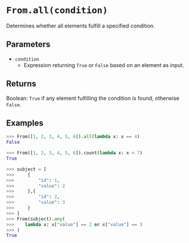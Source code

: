 `From.all(condition)`
=====================

Determines whether all elements fulfill a specified condition.

Parameters
----------

- `condition`
    - Expression returning `True` or `False` based on an element as input.

Returns
-------

Boolean: `True` if any element fulfilling the condition is found, otherwise `False`.

Examples
--------

```python
>>> From([1, 2, 3, 4, 5, 6]).all(lambda x: x == 4)
False

>>> From([1, 2, 3, 4, 5, 6]).count(lambda x: x < 7)
True

>>> subject = [
>>>     {
>>>         "id": 1,
>>>         "value": 2
>>>     },{
>>>         "id": 2,
>>>         "value": 3
>>>     }
>>> ]
>>> From(subject).any(
>>>    lambda x: x["value"] == 2 or x["value"] == 3
>>> )
True
```